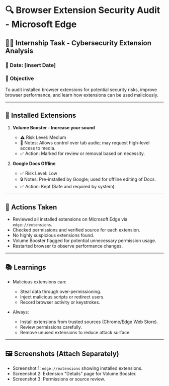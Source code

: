 # 🔍 Browser Extension Security Audit - Microsoft Edge

## 🧑‍💻 Internship Task - Cybersecurity Extension Analysis

### 📅 Date: [Insert Date]

### 🔐 Objective
To audit installed browser extensions for potential security risks, improve browser performance, and learn how extensions can be used maliciously.

---

## 📄 Installed Extensions

1. **Volume Booster - Increase your sound**
   - ⚠️ Risk Level: Medium
   - 🔎 Notes: Allows control over tab audio; may request high-level access to media.
   - ✅ Action: Marked for review or removal based on necessity.

2. **Google Docs Offline**
   - ✅ Risk Level: Low
   - 🔒 Notes: Pre-installed by Google; used for offline editing of Docs.
   - ✅ Action: Kept (Safe and required by system).

---

## 🧹 Actions Taken

- Reviewed all installed extensions on Microsoft Edge via `edge://extensions`.
- Checked permissions and verified source for each extension.
- No highly suspicious extensions found.
- Volume Booster flagged for potential unnecessary permission usage.
- Restarted browser to observe performance changes.

---

## 📚 Learnings

- Malicious extensions can:
  - Steal data through over-permissioning.
  - Inject malicious scripts or redirect users.
  - Record browser activity or keystrokes.

- Always:
  - Install extensions from trusted sources (Chrome/Edge Web Store).
  - Review permissions carefully.
  - Remove unused extensions to reduce attack surface.

---

## 🖼️ Screenshots (Attach Separately)
- Screenshot 1: `edge://extensions` showing installed extensions.
- Screenshot 2: Extension "Details" page for Volume Booster.
- Screenshot 3: Permissions or source review.
